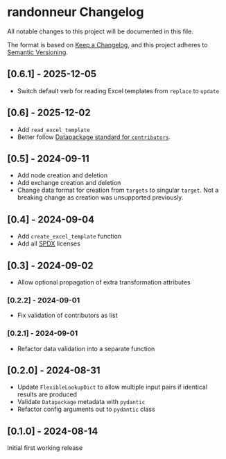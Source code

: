 # randonneur Changelog

All notable changes to this project will be documented in this file.

The format is based on [Keep a Changelog](https://keepachangelog.com/en/1.0.0/),
and this project adheres to [Semantic Versioning](https://semver.org/spec/v2.0.0.html).

## [0.6.1] - 2025-12-05

* Switch default verb for reading Excel templates from `replace` to `update`

## [0.6] - 2025-12-02

* Add `read_excel_template`
* Better follow [Datapackage standard for `contributors`](https://datapackage.org/standard/data-package/#contributors).

## [0.5] - 2024-09-11

* Add node creation and deletion
* Add exchange creation and deletion
* Change data format for creation from `targets` to singular `target`. Not a breaking change as creation was unsupported previously.

## [0.4] - 2024-09-04

* Add `create_excel_template` function
* Add all [SPDX](https://spdx.org/licenses/) licenses

## [0.3] - 2024-09-02

* Allow optional propagation of extra transformation attributes

### [0.2.2] - 2024-09-01

* Fix validation of contributors as list

### [0.2.1] - 2024-09-01

* Refactor data validation into a separate function

## [0.2.0] - 2024-08-31

* Update `FlexibleLookupDict` to allow multiple input pairs if identical results are produced
* Validate `Datapackage` metadata with `pydantic`
* Refactor config arguments out to `pydantic` class

## [0.1.0] - 2024-08-14

Initial first working release
